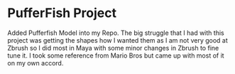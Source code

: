# PufferFish Project
Added Pufferfish Model into my Repo. The big struggle that I had with this project was getting the shapes how I wanted them as I am not very good at Zbrush so I did most in Maya with some minor changes in Zbrush to fine tune it. I took some reference from Mario Bros but came up with most of it on my own accord. 
